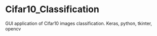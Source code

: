 # Cifar10_Classification
GUI application of Cifar10 images classification. Keras, python, tkinter, opencv
